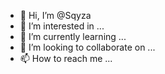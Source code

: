 - 👋 Hi, I’m @Sqyza
- 👀 I’m interested in ...
- 🌱 I’m currently learning ...
- 💞️ I’m looking to collaborate on ...
- 📫 How to reach me ...

<!---
Sqyza/Sqyza is a ✨ special ✨ repository because its `README.md` (this file) appears on your GitHub profile.
You can click the Preview link to take a look at your changes.
--->
